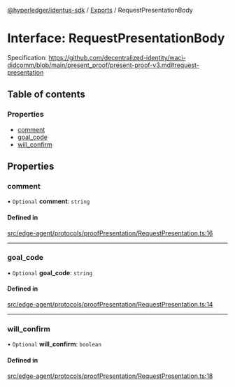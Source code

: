 [@hyperledger/identus-sdk](../README.md) / [Exports](../modules.md) / RequestPresentationBody

# Interface: RequestPresentationBody

Specification:
https://github.com/decentralized-identity/waci-didcomm/blob/main/present_proof/present-proof-v3.md#request-presentation

## Table of contents

### Properties

- [comment](RequestPresentationBody.md#comment)
- [goal\_code](RequestPresentationBody.md#goal_code)
- [will\_confirm](RequestPresentationBody.md#will_confirm)

## Properties

### comment

• `Optional` **comment**: `string`

#### Defined in

[src/edge-agent/protocols/proofPresentation/RequestPresentation.ts:16](https://github.com/hyperledger-identus/sdk-ts/blob/d44afc3403bdd5cf86219cd263be20ea744f4706/src/edge-agent/protocols/proofPresentation/RequestPresentation.ts#L16)

___

### goal\_code

• `Optional` **goal\_code**: `string`

#### Defined in

[src/edge-agent/protocols/proofPresentation/RequestPresentation.ts:14](https://github.com/hyperledger-identus/sdk-ts/blob/d44afc3403bdd5cf86219cd263be20ea744f4706/src/edge-agent/protocols/proofPresentation/RequestPresentation.ts#L14)

___

### will\_confirm

• `Optional` **will\_confirm**: `boolean`

#### Defined in

[src/edge-agent/protocols/proofPresentation/RequestPresentation.ts:18](https://github.com/hyperledger-identus/sdk-ts/blob/d44afc3403bdd5cf86219cd263be20ea744f4706/src/edge-agent/protocols/proofPresentation/RequestPresentation.ts#L18)
